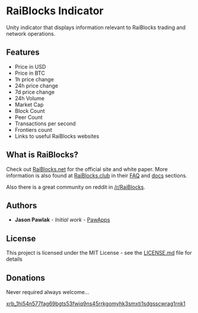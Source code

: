 # RaiBlocks Indicator

Unity indicator that displays information relevant to RaiBlocks trading and network operations.

## Features

* Price in USD
* Price in BTC
* 1h price change
* 24h price change
* 7d price change
* 24h Volume
* Market Cap
* Block Count
* Peer Count
* Transactions per second
* Frontiers count
* Links to useful RaiBlocks websites

## What is RaiBlocks?

Check out [RaiBlocks.net](https://www.raiblocks.net) for the official site and white paper.  More information is also found at [RaiBlocks.club](https://www.raiblocks.club) in their [FAQ](https://www.raiblocks.club/faq) and [docs](https://www.raiblocks.club/docs) sections.

Also there is a great community on reddit in [/r/RaiBlocks](https://www.reddit.com/r/RaiBlocks).

## Authors

* **Jason Pawlak** - *Initial work* - [PawApps](https://github.com/PawApps)

## License

This project is licensed under the MIT License - see the [LICENSE.md](LICENSE.md) file for details

## Donations

Never required always welcome...

[xrb_1hi54n577fag69bgts53fwiq9ns45rrkgomyhk3smxti1sdgsscwrag1rnk1](https://raiblocks.net/account/index.php?acc=xrb_1hi54n577fag69bgts53fwiq9ns45rrkgomyhk3smxti1sdgsscwrag1rnk1)
